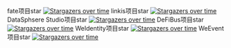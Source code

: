 fate项目star
[![Stargazers over time](https://starchart.cc/FederatedAI/FATE.svg)](https://starchart.cc/FederatedAI/FATE)
linkis项目star
[![Stargazers over time](https://starchart.cc/WebankFintech/Linkis.svg)](https://starchart.cc/WebankFintech/Linkis)
DataSphsere Studio项目star
[![Stargazers over time](https://starchart.cc/WeBankFinTech/DataSphereStudio.svg)](https://starchart.cc/WeBankFinTech/DataSphereStudio)
DeFiBus项目star
[![Stargazers over time](https://starchart.cc/WeBankFinTech/DeFiBus.svg)](https://starchart.cc/WeBankFinTech/DeFiBus)
WeIdentity项目star
[![Stargazers over time](https://starchart.cc/WeBankFinTech/WeIdentity.svg)](https://starchart.cc/WeBankFinTech/WeIdentity)
WeEvent项目star
[![Stargazers over time](https://starchart.cc/WeBankFinTech/WeEvent.svg)](https://starchart.cc/WeBankFinTech/WeEvent)

